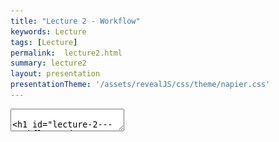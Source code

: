 ```yaml
---
title: "Lecture 2 - Workflow"
keywords: Lecture
tags: [Lecture]
permalink:  lecture2.html
summary: lecture2
layout: presentation
presentationTheme: '/assets/revealJS/css/theme/napier.css' 
---
```

<section data-markdown data-separator="^\n---\n$" data-separator-vertical="^\n--\n$">
<textarea data-template>

# Lecture 2 - Workflow and Repo Management
### SET09121 - Games Engineering

<br><br>
Leni Le Goff
<br>


School of Computing. Edinburgh Napier University


---

# Version Control

Version Control is used everywhere, by everyone.

I expect to see best practices in use for this module!
![image](assets/images/git_logo.png)

---

# Version Control 

Why use Version control?

- Keep a log of changes to your code  <!-- .element: class="fragment" -->
- An unlimited "undo" button. <!-- .element: class="fragment" -->
- Experiment with new features without trashing your working code <!-- .element: class="fragment" -->
- **Helps you work better in teams**  <!-- .element: class="fragment" --> 
- Easy management of multiple copies of your codebase <!-- .element: class="fragment" -->
- Integrate with continuous-integration, testing and deployment tools. <!-- .element: class="fragment" -->


---

<!-- .slide: class="leftalign" -->
# Git 

Git is very simple in nature but allow a lot freedom. 

You can often do the same (or similar) things different ways, and they all "work." 

"Messing up" with git is easy, so good practice is important. But it is always possible to solve issues.

The best way to learn git is to first only use the basics: <!-- .element: class="fragment" -->
* git push/pull <!-- .element: class="fragment" -->
* git commit <!-- .element: class="fragment" -->
* git add/rm <!-- .element: class="fragment" -->

And look at more advanced git tools when you are familiar and confident about the basics.

<!-- .element: class="fragment" -->

---

# Git basics

![image](assets/images/git_basic_use.png)
image source: [10-Minute Guide to Git Version Control for Testers - Zhimin Zhan](https://zhiminzhan.medium.com/10-minutes-guide-to-git-version-control-for-testers-f58e059bb5e7) <!-- .element: font=10 -->

---

# Git Hosts

- Local - You don't *need* to push anywhere
- Run your own git server
- GitHub - The de facto for open-source code.
- Bitbucket - By Atlassian - more for private projects
- Gitlab - when you need multiple repos and project management


---

# Git clients

- **Command Line (Git bash on windows)**
- GitHub Desktop - [https://desktop.github.com](https://desktop.github.com)
- Sourcetree - [https://sourcetreeapp.com](https://sourcetreeapp.com)
- GitKraken - [https://gitkraken.com](https://gitkraken.com)

![image](assets/images/sourcetree.png)  <!-- .element height="70%" width="70%" -->

---

# Version Control - Best Practices
![image](assets/images/git_commit_2x.png)<!-- .element height="70%" width="70%" -->

source: xkcd

---

# Commit Often

- Committing often keeps your commits small and, again, helps you commit only related changes. <!-- .element: class="fragment" -->
- Allows you to share your code more frequently with others. <!-- .element: class="fragment" -->
- Easier for everyone to integrate changes regularly and avoid merge conflicts. <!-- .element: class="fragment" -->
- Having few large commits and sharing them rarely, in contrast, makes it hard both to solve conflicts and to comprehend what happened. <!-- .element: class="fragment" -->
- Don't commit only at the end of the day. <!-- .element: class="fragment" -->

---

# Commit Related Changes 

- A commit should be a wrapper for related changes.
    - Fixing two different bugs should produce two separate commits. <!-- .element: class="fragment" -->
- Small commits make changes easier to understand and to roll back. <!-- .element: class="fragment" -->
- Use tools like the staging area and stage only what is necessary. <!-- .element: class="fragment" -->
![image](assets/images/git_staging_area.png)<!-- .element height="50%" width="50%" -->

source: [git-scm.com](https://git-scm.com/about/staging-area)

---

# Don't Commit Half-Done Work 

- You should only commit code when it's completed.
- This doesn't mean you have to complete a whole, large feature before committing. <!-- .element: class="fragment" -->
- Split the feature's implementation into logical chunks and remember to commit early and often. <!-- .element: class="fragment" -->
- Consider using Git's "Stash" feature. <!-- .element: class="fragment" -->
- If you absolutely need to commit, commit to a separate branch. <!-- .element: class="fragment" -->


---

# Test Before You Commit 

Resist temptations to commit something that you *think* works. 

- Test it thoroughly 
- make sure it really is completed ...
- ..and has no side effects (as far as one can tell).

<br>

### Don't Break The Build <!-- .element: class="fragment" -->


---

<!-- .slide: class="leftalign" -->
# Write Good Commit Messages

Begin your message with a short summary of your changes.

(Up to 50 characters as a guideline).

Separate it from the following body by including a blank line.

The body of your message should provide detailed answers to the following questions:
<!-- .element: class="fragment" -->
 - What was the motivation for the change?<!-- .element: class="fragment" -->
 - How does it differ from the previous implementation?<!-- .element: class="fragment" -->


---

# Use Branches 
Branching is Git's most powerful feature.

The tool to help you avoid mixing up different lines of development.

![image](assets/images/gitflowworkflow.png) <!-- .element height="70%" width="70%" -->


---

# Agree on a Workflow 

<div style="text-align: left;">

<p>However you choose to work, just make sure to agree on a common workflow that everyone follows.  </p>

<p>Following and enforcing other practices such as a code standard helps with merging. </p>

</div>

---

# Version Control is not a Backup System

Commit selectively - don't just cram in files.

<br>

### Git is not for Binary Files <!-- .element: class="fragment" -->

## Keep The Repo Clean <!-- .element: class="fragment" -->


---

# What typically goes into a code repository

- Source code files. (.cpp, .h, .java)
- README.md
- LICENSE
- .gitignore
- Buildscripts / makefiles (CMakeLists.txt)
- git submodules


---

# What does typically not go into a code repository

- Binary files (.wav, .mp3, .jpg, .pdf)  [ok for small things]
- Compiled Code (.exe, .dll, .lib, .so, .obj)
- IDE project files (.vcxproj, .sln)
- Junk and temp files (.log)
- Old code in a separate 'old-code' folder. 




---

# Why clean repos? 

Evidence of good software engineering - only include what you need.

Therefore it follows that you should *know* what you need.


<br>

You should understand everything that is in your repo, and be able to justify it's place there. <!-- .element: class="fragment" -->

If you can't, then it shows that you don't understand your own work. <!-- .element: class="fragment" -->

---

# Version Control Best Practices

## Summary
- Commit Often
- Commit Related Changes
- **Don't Break the build**
- Use Branches
- Agree on a Workflow
- Write Good Commit Messages
- **Keep The Repo Clean**



---

# Version Control - Working in teams

---

# Merging 

- Make sure you have the newest stuff
- **Always pull before starting working**

![image](assets/images/gitexample.png) <!-- .element height="110%" width="110%" -->

Advanced trick: You can do "Squash and Rebase" technique to make this
look neater. (https://github.com/gitextensions/gitextensions/wiki/Squash-and-Rebase-your-changes)

---

# Merging 2 

If there were changes on the branch you want to merge into:

- Merge them into your branch, before merging onto it.
- Ensures your work is compatible
![image](assets/images/gitexample2.png) <!-- .element height="100%" width="100%" -->


---

# Branches 

For individual projects, 2 types of branches work fine.

- Master
- Feature Branches

When you scale up onto bigger projects you add more to suit the
development workflow. <!-- .element: class="fragment" -->

There is one rule to rule them all: <!-- .element: class="fragment" -->
** Never break Main ** <!-- .element: class="fragment" -->

- **Development / Master / Main**
    - Merge your feature branches into here
- **Testing**
    - Dev merges into here, get tested before merge to Release
- **Release**
    - Tagged and available for download to the public.
    - Also commonly called "Production" or "Live" branch

<!-- .element: class="fragment" -->

---

# Naming Note
GitHub, like many companies, is in the process of changing the name of the 'Master' branch. It seems to be in progress at time of writing, so you might see it called 'Main', 'Default', or 'Origin' in some tools!

(Don't worry, just remember to **Never break the main branch**)

---

<!-- .slide: class="leftalign" -->
# Pull Requests 

**Not actually a native git feature, Github introduced this concept**


Pull requests are a mechanism for a developer to notify team members that they have completed a feature.

Once their feature branch is ready, the developer files a pull request via their Bitbucket/GitHub account. 
This lets everybody involved know that they need to review the code and merge it into the master branch.

But, the pull request is more than just a notification.
It's a dedicated forum for discussing the proposed feature. 
If there are any problems with the changes, teammates can post feedback in the pull request and even tweak the feature by pushing follow-up commits.
All of this activity is tracked directly inside of the pull request.

---

# Pull Requests
![image](assets/images/git_central_workflow.png) <!-- .element height="70%" width="70%" -->
![image](assets/images/git_integration_workflow.png) <!-- .element height="70%" width="70%" -->

source: [Git Expert - Distributed Workflows](https://correlaid.github.io/git-workshop/git/GitExpert.html)

---

# Merge Conflicts 

When git-diff doesn't know what you want to keep.

You can resolve them manually with a text editor


``` {language="c++"}
for(int i; i <3; ++i){
    <<<<<<< HEAD
    std::cout << "hello" << i << std::end;
    =======
    std::cout << i << std::end;
    >>>>>>> branch-a
}
```

Simply remove the bit you don't want, save the file, and commit.

Git GUIs can do most of this for you.


---

# Writing code for deployment 


---

# Writing code for deployment 
<!-- .slide: class="leftalign" -->
You will be building programs that run as standalone executables.


The big difference here is we are not running from an IDE. 


You must know how to **build, test, and deploy** your code. 

<br>
To do this, you must have knowledge of the following things:

- Know what your program does
- What your program needs to build
- Where it builds
- How it builds
- What it need to run

<!-- .element: class="fragment" -->
<br>
Submitting a game that doesn't run, due to something like missing .DLLs will lose you serious marks. <!-- .element: class="fragment" -->

---

# Writing code for deployment 
- People lose marks for this **Every. Single. Year.** 
- Don't make me go looking for the right version of a .DLL <!-- .element: class="fragment" -->
- **TEST YOUR CODE ON ANOTHER MACHINE BEFORE SUBMITTING** <!-- .element: class="fragment" -->

---

# C++ Software Engineering methods


---

<!-- .slide: class="leftalign" -->
# C++ ecosystem 

C++ is a low-level language.


It runs natively on the system, therefore must be compiled specifically for the system it is running on.


Unlike Java, there is no "C++ Virtual Machine" or universal cross-platform runtime. <!-- .element: class="fragment"data-fragment-index="1" -->


This makes writing robust and portable applications difficult. <!-- .element: class="fragment" data-fragment-index="1"-->


---

<!-- .slide: class="leftalign" -->
# Cross platform code 

Standard C++ code that just does logic is basically cross-platform.

Where we get into trouble is when hardware and system calls.
- Windowing
- Input
- Graphics
- Sound
- Threading (native since C++11)
- Time (native since C++11)
- Maths

<!-- .element: class="fragment" -->

Each operating system has it's own way of doing this. (See POSIX)
<!-- .element: class="fragment" -->

So, we use libraries that do all this for us.
e.g SFML, GLFW, SDL.
<!-- .element: class="fragment" -->

---

<!-- .slide: class="leftalign" -->
# C++ Package (Mis)Management

No native way of package management. So, how to include external libraries?
We can build from source (with submodules), or we can include external libraries in the repository.

Differences:
- Source allows access to newest code, external libraries are built with fixed settings/version
- Source allows us to debug through code, external libraries need to explicitly provide extra files
- Source results in better compatibility, as code is built with same settings as your other projects

Header-only libraries are popular, because it's the best of both worlds, but typically slower to compile

<!-- .element: class="fragment" -->

---

# Our build system

![image](assets/images/cmake.png)  <!-- .element height="100%" width="100%" -->


---

<!-- .slide: class="leftalign" -->
# CMake 
An open-source, cross-platform tools for configuring, building, testing and packaging software.

Write **one**  CMakeLists.txt config file, dictating what your application needs to compile.

CMake processes this and generates solution files relevent to the platform you are working on.

Not all C++ projects use CMake or have a working config. <!-- .element: class="fragment" -->

CMake is covered more in depth in the labs. <!-- .element: class="fragment" -->

---

# Summary
- Use git! commit often with small changes related to a feature
- Pull before push!
- Agree on a workflow in your team: use branching and optionally pull request
- Make sure you know how to package your game for deployement
- C++ is a low-level language that need to be compiled differently for each platform
- CMake is the go-to tool for configuring a C++ project


</textarea>
</section>
